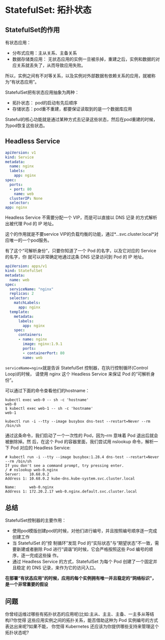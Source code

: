 # StatefulSet: 拓扑状态

## StatefulSet的作用
有状态应用：
- 分布式应用：主从关系、主备关系
- 数据存储类应用： 无状态应用的实例一旦被杀掉，重建之后，实例和数据的对应关系就丢失了，从而导致应用失败。

所以，实例之间有不对等关系，以及实例对外部数据有依赖关系的应用，就被称为“有状态应用”。

StatefulSet把有状态应用抽象为两种：
- 拓扑状态： pod的启动有先后顺序
- 存储状态：pod重不重建，都要保证读取到的是一个数据库应用

Stateful的核心功能就是通过某种方式去记录这些状态，然后在pod重建的时候，为pod恢复这些状态。

## Headless Service

```yaml
apiVersion: v1
kind: Service
metadata:
  name: nginx
  labels:
    app: nginx
spec:
  ports:
  - port: 80
    name: web
  clusterIP: None
  selector:
app: nginx
```

Headless Service 不需要分配一个 VIP，而是可以直接以 DNS 记录 的方式解析出被代理 Pod 的 IP 地址。


这个的作用就是不要service VIP的负载均衡的功能，通过*<pod-name>.<svc-name>.<namespace>.svc.cluster.local*对应唯一的一个pod服务。


有了这个“可解析身份”，只要你知道了一个 Pod 的名字，以及它对应的 Service 的名字，你 就可以非常确定地通过这条 DNS 记录访问到 Pod 的 IP 地址。

```yaml
apiVersion: apps/v1
kind: StatefulSet
metadata:
  name: web
spec:
  serviceName: "nginx"
  replicas: 2
  selector:
    matchLabels:
      app: nginx
  template:
    metadata:
      labels:
        app: nginx
    spec:
      containers:
      - name: nginx
        image: nginx:1.9.1
        ports:
        - containerPort: 80
        name: web
```

`serviceName=nginx`就是告诉 StatefulSet 控制器，在执行控制循环(Control Loop)的时候， 请使用 nginx 这个 Headless Service 来保证 Pod 的“可解析身份”。

可以通过下面的命令查看他们的hostname：
```shell
kubectl exec web-0 -- sh -c 'hostname'
web-0
$ kubectl exec web-1 -- sh -c 'hostname'
web-1
```

```shell
kubectl run -i --tty --image busybox dns-test --restart=Never --rm /bin/sh
```
通过这条命令，我们启动了一个一次性的 Pod，因为–rm 意味着 Pod 退出后就会被删除掉。然 后，在这个 Pod 的容器里面，我们尝试用 nslookup 命令，解析一下 Pod 对应的 Headless Service:

```shell
# kubectl run -i --tty --image busybox:1.28.4 dns-test --restart=Never --rm /bin/sh
If you don't see a command prompt, try pressing enter.
/ # nslookup web-0.nginx
Server:    10.68.0.2
Address 1: 10.68.0.2 kube-dns.kube-system.svc.cluster.local

Name:      web-0.nginx
Address 1: 172.20.2.17 web-0.nginx.default.svc.cluster.local
```


## 总结

StatefulSet控制器的主要作用：
- 使用pod模版创建pod的时候，对他们进行编号，并且按照编号顺序逐一完成创建工作
- 当 StatefulSet 的“控 制循环”发现 Pod 的“实际状态”与“期望状态”不一致，需要新建或者删除 Pod 进行“调谐”的时候，它会严格按照这些 Pod 编号的顺序，逐一完成这些操 作。
- 通过 Headless Service 的方式，StatefulSet 为每个 Pod 创建了一个固定并且稳定 的 DNS 记录，来作为它的访问入口。


**在部署“有状态应用”的时候，应用的每个实例拥有唯一并且稳定的“网络标识”，是一个非常重要的假设**


## 问题
你曾经运维过哪些有拓扑状态的应用呢(比如:主从、主主、主备、一主多从等结构)?你觉得 这些应用实例之间的拓扑关系，能否借助这种为 Pod 实例编号的方式表达出来呢?如果不能， 你觉得 Kubernetes 还应该为你提供哪些支持来管理这个拓扑状态呢?
